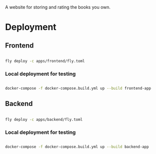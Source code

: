 A website for storing and rating the books you own.

# Deployment

## Frontend

```bash

fly deploy -c apps/frontend/fly.toml

```

### Local deployment for testing

```bash

docker-compose -f docker-compose.build.yml up --build frontend-app

```

## Backend

```bash

fly deploy -c apps/backend/fly.toml

```

### Local deployment for testing

```bash

docker-compose -f docker-compose.build.yml up --build backend-app

```
